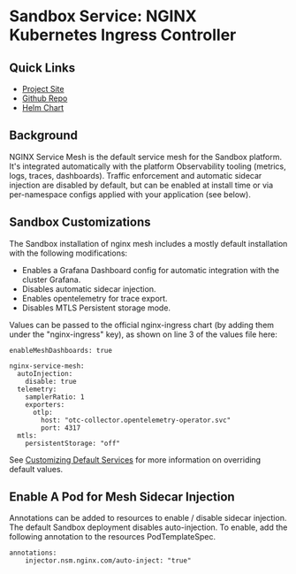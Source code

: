 # Sandbox Service: NGINX Kubernetes Ingress Controller

## Quick Links
* [Project Site](https://www.nginx.com/products/nginx-service-mesh/)
* [Github Repo](https://github.com/nginxinc/nginmesh)
* [Helm Chart](https://github.com/nginxinc/nginx-service-mesh/tree/main/helm-chart)

## Background
NGINX Service Mesh is the default service mesh for the Sandbox platform.
It's integrated automatically with the platform Observability tooling (metrics, logs, traces, dashboards).
Traffic enforcement and automatic sidecar injection are disabled by default, but can be enabled at install time
or via per-namespace configs applied with your application (see below).

## Sandbox Customizations
The Sandbox installation of nginx mesh includes a mostly default installation with the following modifications:

* Enables a Grafana Dashboard config for automatic integration with the cluster Grafana.
* Disables automatic sidecar injection.
* Enables opentelemetry for trace export.
* Disables MTLS Persistent storage mode.

Values can be passed to the official nginx-ingress chart (by adding them under the "nginx-ingress" key),
as shown on line 3 of the values file here:

```
enableMeshDashboards: true

nginx-service-mesh:
  autoInjection:
    disable: true
  telemetry:
    samplerRatio: 1
    exporters:
      otlp:
        host: "otc-collector.opentelemetry-operator.svc"
        port: 4317
  mtls:
    persistentStorage: "off"

```

See [Customizing Default Services](../customization/default-services.md) for more information on overriding default values.

## Enable A Pod for Mesh Sidecar Injection
Annotations can be added to resources to enable / disable sidecar injection. The default Sandbox deployment disables auto-injection.
To enable, add the following annotation to the resources PodTemplateSpec.

```
annotations:
    injector.nsm.nginx.com/auto-inject: "true"
```
